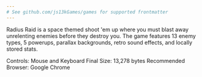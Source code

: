 ```yaml
---
# See github.com/js13kGames/games for supported frontmatter
---
```

Radius Raid is a space themed shoot 'em up where you must blast away unrelenting enemies before they destroy you. The game features 13 enemy types, 5 powerups, parallax backgrounds, retro sound effects, and locally stored stats.

Controls: Mouse and Keyboard
Final Size: 13,278 bytes
Recommended Browser: Google Chrome